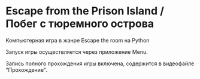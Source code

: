# Escape from the Prison Island / Побег с тюремного острова
Компьютерная игра в жанре Escape the room на Python

Запуск игры осуществляется через приложение Menu.

Запись полного прохождения игры включена, содержится в видеофайле "Прохождение".
